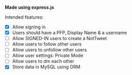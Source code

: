 **Made using express.js**

Intended features:
- [x] Allow signing in
- [x] Users should have a PFP, Display Name & a username
- [ ] Allow SIGNED-IN users to create a NotTweet
- [ ] Allow users to follow other users
- [ ] Allow users to unfollow other users
- [ ] Allow user settings: Private Mode
- [ ] Allow users to dm each other
- [x] Store data in MySQL using ORM